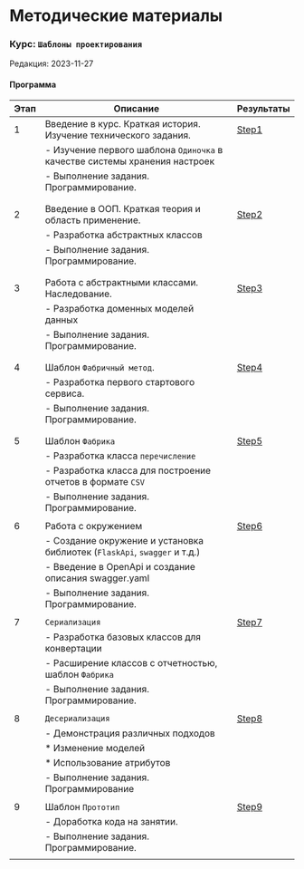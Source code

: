 # Методические материалы
### Курс: `Шаблоны проектирования`
Редакция: 2023-11-27

#### Программа
| Этап      |   Описание                                                   | Результаты                     |
|-----------|--------------------------------------------------------------|--------------------------------|
| 1         | Введение в курс. Краткая история. Изучение технического задания. | [Step1](./Step1)           |
|           |  - Изучение первого шаблона `Одиночка`  в качестве системы хранения настроек |                |
|           |  - Выполнение задания. Программирование.                     |                                |
|           |                                                              |                                |
| | | |
| 2         | Введение в ООП. Краткая  теория и область применение.        | [Step2](./Step2)               |
|           |  - Разработка абстрактных классов                            |                                |
|           |  - Выполнение задания. Программирование.                     |                                |
|           |                                                              |                                |
| | | | 
| 3         | Работа с абстрактными классами. Наследование.                | [Step3](./Step3)               |
|           |  - Разработка доменных моделей данных                        |                                |
|           |  - Выполнение задания. Программирование.                     |                                |
|           |                                                              |                                |
| | | | 
| 4         | Шаблон `Фабричный метод`.                                    | [Step4](./Step4)               |
|           |  - Разработка первого стартового сервиса.                    |                                |
|           |  - Выполнение задания. Программирование.                     |                                |
|           |                                                              |                                |
| | | | 
| 5         | Шаблон `Фабрика`                                             | [Step5](./Step5)               |
|           |  - Разработка класса `перечисление`                          |                                |
|           |  - Разработка класса для построение отчетов в формате `CSV`  |                                |
|           |  - Выполнение задания. Программирование.                     |                                | 
|           |                                                              |                                | 
| 6         | Работа с окружением                                          | [Step6](./Step6)               |
|           |  - Создание окружение и установка библиотек (`FlaskApi`, `swagger` и т.д.)       |                                |
|           |  - Введение в OpenApi и создание описания swagger.yaml       |                                |
|           |  - Выполнение задания. Программирование.                     |                                |
| | | |
| 7         | `Сериализация`                                               | [Step7](./Step7)               |
|           |  - Разработка базовых классов для конвертации                |                                |
|           |  - Расширение классов с отчетностью, шаблон `Фабрика`        |                                |
|           |  - Выполнение задания. Программирование.                     |                                |
| | | | 
| 8         | `Десериализация`                                             | [Step8](./Step8)               |
|           |  - Демонстрация различных подходов                           |                                |
|           |      * Изменение моделей                                     |                                |
|           |      * Использование атрибутов                               |                                |
|           |  - Выполнение задания. Программирование                      |                                |
| | | | 
|  9        | Шаблон `Прототип`                                            | [Step9](./Step9)               |
|           |  - Доработка кода на занятии.                               |                                |
|           |  - Выполнение задания. Программирование.                     |                               |
| |  | |

              


              
 



